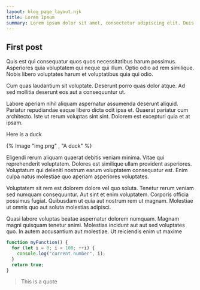 ```yaml
---
layout: blog_page_layout.njk
title: Lorem Ipsum
summary: Lorem ipsum dolor sit amet, consectetur adipiscing elit. Duis sed neque turpis. In non leo in urna facilisis consectetur eget quis neque. Donec nibh ante, faucibus ut mauris ut, cursus hendrerit leo.
---
```


## First post

Quis est qui consequatur quos quos necessitatibus harum possimus. Asperiores quia voluptatem qui neque qui illum. Optio odio ad rem similique. Nobis libero voluptates harum et voluptatibus quia qui odio.

Cum quas laudantium sit voluptate. Deserunt porro quas dolor atque. Ad sed mollitia deserunt eos aut a consequuntur ut.

Labore aperiam nihil aliquam aspernatur assumenda deserunt aliquid. Pariatur repudiandae eaque libero dicta odit ipsa et. Quaerat pariatur cum architecto. Iste ut rerum voluptas sint sint. Dolorem est excepturi quia et at ipsam.

Here is a duck

{% Image "img.png" , "A duck" %}

Eligendi rerum aliquam quaerat debitis veniam minima. Vitae qui reprehenderit voluptatem. Dolores est similique ullam provident asperiores. Voluptatum qui deleniti nostrum earum voluptatem consequatur est. Enim culpa natus molestiae quo aperiam asperiores voluptates.

Voluptatem sit rem est dolorem dolore vel quo soluta. Tenetur rerum veniam sed numquam consequuntur. Aut sint et enim voluptatem. Corporis officia possimus fugiat. Quibusdam ut quia aut nostrum rem ut magnam. Molestiae ut omnis quo aut soluta molestias adipisci.

Quasi labore voluptas beatae aspernatur dolorem numquam. Magnam magni quisquam tenetur animi. Molestias incidunt aut aut sed voluptates quo. In autem accusantium aut molestiae. Ut reiciendis enim ut maxime

```js
function myFunction() {
  for (let i = 0; i < 100; ++i) {
    console.log("current number", i);
  }
  return true;
}
```

> This is a quote
